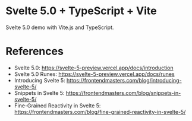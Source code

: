 Svelte 5.0 + TypeScript + Vite
=========================

Svelte 5.0 demo with Vite.js and TypeScript.

# References

* Svelte 5.0: https://svelte-5-preview.vercel.app/docs/introduction
* Svelte 5.0 Runes: https://svelte-5-preview.vercel.app/docs/runes
* Introducing Svelte 5: https://frontendmasters.com/blog/introducing-svelte-5/
* Snippets in Svelte 5: https://frontendmasters.com/blog/snippets-in-svelte-5/
* Fine-Grained Reactivity in Svelte 5: https://frontendmasters.com/blog/fine-grained-reactivity-in-svelte-5/
